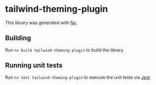 # tailwind-theming-plugin

This library was generated with [Nx](https://nx.dev).

## Building

Run `nx build tailwind-theming-plugin` to build the library.

## Running unit tests

Run `nx test tailwind-theming-plugin` to execute the unit tests via [Jest](https://jestjs.io).
